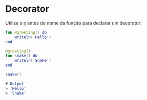 # Decorator

Utilize o `@` antes do nome da função para declarar um decorator:

```kotlin
fun @greeting() do
    writeln('Hello')
end
```

```kotlin
@greeting()
fun snake() do
    writeln('Snake')
end

snake()

# Output
> 'Hello'
> 'Snake'
```
